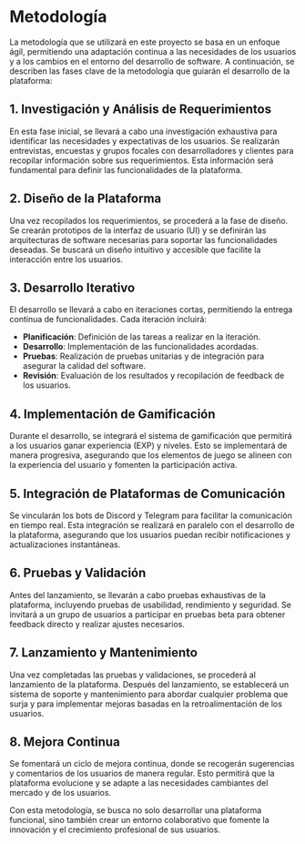 # Metodología

La metodología que se utilizará en este proyecto se basa en un enfoque ágil, permitiendo una adaptación continua a las necesidades de los usuarios y a los cambios en el entorno del desarrollo de software. A continuación, se describen las fases clave de la metodología que guiarán el desarrollo de la plataforma:

## 1. **Investigación y Análisis de Requerimientos**
En esta fase inicial, se llevará a cabo una investigación exhaustiva para identificar las necesidades y expectativas de los usuarios. Se realizarán entrevistas, encuestas y grupos focales con desarrolladores y clientes para recopilar información sobre sus requerimientos. Esta información será fundamental para definir las funcionalidades de la plataforma.

## 2. **Diseño de la Plataforma**
Una vez recopilados los requerimientos, se procederá a la fase de diseño. Se crearán prototipos de la interfaz de usuario (UI) y se definirán las arquitecturas de software necesarias para soportar las funcionalidades deseadas. Se buscará un diseño intuitivo y accesible que facilite la interacción entre los usuarios.

## 3. **Desarrollo Iterativo**
El desarrollo se llevará a cabo en iteraciones cortas, permitiendo la entrega continua de funcionalidades. Cada iteración incluirá:
- **Planificación**: Definición de las tareas a realizar en la iteración.
- **Desarrollo**: Implementación de las funcionalidades acordadas.
- **Pruebas**: Realización de pruebas unitarias y de integración para asegurar la calidad del software.
- **Revisión**: Evaluación de los resultados y recopilación de feedback de los usuarios.

## 4. **Implementación de Gamificación**
Durante el desarrollo, se integrará el sistema de gamificación que permitirá a los usuarios ganar experiencia (EXP) y niveles. Esto se implementará de manera progresiva, asegurando que los elementos de juego se alineen con la experiencia del usuario y fomenten la participación activa.

## 5. **Integración de Plataformas de Comunicación**
Se vincularán los bots de Discord y Telegram para facilitar la comunicación en tiempo real. Esta integración se realizará en paralelo con el desarrollo de la plataforma, asegurando que los usuarios puedan recibir notificaciones y actualizaciones instantáneas.

## 6. **Pruebas y Validación**
Antes del lanzamiento, se llevarán a cabo pruebas exhaustivas de la plataforma, incluyendo pruebas de usabilidad, rendimiento y seguridad. Se invitará a un grupo de usuarios a participar en pruebas beta para obtener feedback directo y realizar ajustes necesarios.

## 7. **Lanzamiento y Mantenimiento**
Una vez completadas las pruebas y validaciones, se procederá al lanzamiento de la plataforma. Después del lanzamiento, se establecerá un sistema de soporte y mantenimiento para abordar cualquier problema que surja y para implementar mejoras basadas en la retroalimentación de los usuarios.

## 8. **Mejora Continua**
Se fomentará un ciclo de mejora continua, donde se recogerán sugerencias y comentarios de los usuarios de manera regular. Esto permitirá que la plataforma evolucione y se adapte a las necesidades cambiantes del mercado y de los usuarios.

Con esta metodología, se busca no solo desarrollar una plataforma funcional, sino también crear un entorno colaborativo que fomente la innovación y el crecimiento profesional de sus usuarios.
